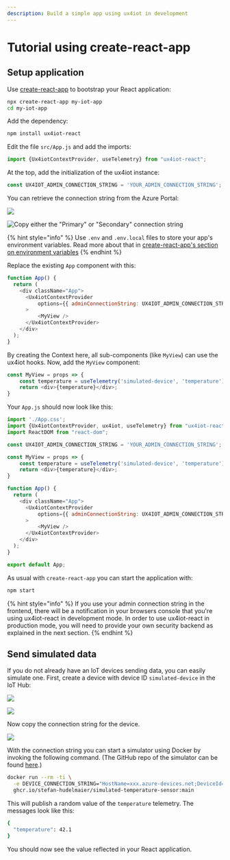 ```yaml
---
description: Build a simple app using ux4iot in development
---
```


# Tutorial using create-react-app

## Setup application

Use [create-react-app](https://github.com/facebook/create-react-app) to bootstrap your React application:

```bash
npx create-react-app my-iot-app
cd my-iot-app
```

Add the dependency:

```bash
npm install ux4iot-react
```

Edit the file `src/App.js` and add the imports:

```javascript
import {Ux4iotContextProvider, useTelemetry} from "ux4iot-react";
```

At the top, add the initialization of the ux4iot instance:

```javascript
const UX4IOT_ADMIN_CONNECTION_STRING = 'YOUR_ADMIN_CONNECTION_STRING';
```

You can retrieve the connection string from the Azure Portal:

![](<../.gitbook/assets/image (1).png>)

![Copy either the "Primary" or "Secondary" connection string](<../.gitbook/assets/image (17).png>)

{% hint style="info" %}
Use `.env` and `.env.local` files to store your app's environment variables. Read more about that in [create-react-app's section on environment variables](https://create-react-app.dev/docs/adding-custom-environment-variables/)
{% endhint %}

Replace the existing `App` component with this:

```javascript
function App() {
  return (
    <div className="App">
      <Ux4iotContextProvider 
          options={{ adminConnectionString: UX4IOT_ADMIN_CONNECTION_STRING }}
      >
          <MyView />
      </Ux4iotContextProvider>
    </div>
  );
}
```

By creating the Context here, all sub-components (like `MyView`) can use the ux4iot hooks. Now, add the `MyView` component:

```javascript
const MyView = props => {
    const temperature = useTelemetry('simulated-device', 'temperature');
    return <div>{temperature}</div>;
}
```

Your `App.js` should now look like this:

```javascript
import './App.css';
import {Ux4iotContextProvider, ux4iot, useTelemetry} from "ux4iot-react";
import ReactDOM from "react-dom";

const UX4IOT_ADMIN_CONNECTION_STRING = 'YOUR_ADMIN_CONNECTION_STRING';

const MyView = props => {
    const temperature = useTelemetry('simulated-device', 'temperature');
    return <div>{temperature}</div>;
}

function App() {
  return (
    <div className="App">
      <Ux4iotContextProvider
          options={{ adminConnectionString: UX4IOT_ADMIN_CONNECTION_STRING }}
      >
          <MyView />
      </Ux4iotContextProvider>
    </div>
  );
}

export default App;
```

As usual with `create-react-app` you can start the application with:

```bash
npm start
```

{% hint style="info" %}
If you use your admin connection string in the frontend, there will be a notification in your browsers console that you're using ux4iot-react in development mode. In order to use ux4iot-react in production mode, you will need to provide your own security backend as explained in the next section.
{% endhint %}

## Send simulated data

If you do not already have an IoT devices sending data, you can easily simulate one. First, create a device with device ID `simulated-device` in the IoT Hub:

![](<../.gitbook/assets/image (13).png>)

![](<../.gitbook/assets/image (11).png>)

Now copy the connection string for the device.

![](<../.gitbook/assets/image (12).png>)

With the connection string you can start a simulator using Docker by invoking the following command. (The GitHub repo of the simulator can be found [here](https://github.com/stefan-hudelmaier/simulated-temperature-sensor).)

```bash
docker run --rm -ti \
  -e DEVICE_CONNECTION_STRING="HostName=xxx.azure-devices.net;DeviceId=simulated-device;SharedAccessKey=xxx" \
  ghcr.io/stefan-hudelmaier/simulated-temperature-sensor:main
```

This will publish a random value of the `temperature` telemetry. The messages look like this:

```bash
{
  "temperature": 42.1
}
```

You should now see the value reflected in your React application.
